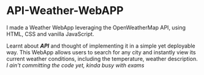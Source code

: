 # API-Weather-WebAPP

<p>I made a Weather WebApp leveraging the OpenWeatherMap API, using HTML, CSS and vanilla JavaScript.</p> 

Learnt about <B><I>API</B></I> and thought of implementing it in a simple yet deployable way. This WebApp allows users to search for any city and instantly view its current weather conditions, including the temperature, weather description. 
<br>
<i>I ain't committing the code yet, kinda busy with exams</i>
